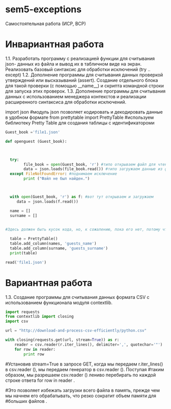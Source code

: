 # sem5-exceptions
Самостоятельная работа (ИСР, ВСР)

<h1>Инвариантная работа</h1>
1.1. Разработать программу с реализацией функции для считывания json- данных из файла и вывод их в табличном виде на экран. Реализовать базовый синтаксис для обработки исключений (try .. except)
1.2. Дополнение программы для считывания данных проверкой утверждений или высказываний (assert). Создание отдельного блока для такой проверки (с помощью __name__) и скрипта командной строки для запуска этих проверок.
1.3. Дополнение программы для считывания данных с использованием менеджера контекстов и реализации расширенного синтаксиса для обработки исключений.

import json #модуль json позволяет кодировать и декодировать данные в удобном формате
from prettytable import PrettyTable #используем библиотеку Pretty Table для создания таблицы с идентификатороми

```python
Guest_book ='file1.json'

def openguest (Guest_book):



  try:
        file_book = open(Guest_book, 'r') #типо открываем файл для чтения
        data = json.loads(file_book.read()) #типо загружаем данные из файла json в data
  except FileNotFoundError: #поднимаем исключение
        print ("Файл не был найден.")



  with open(Guest_book, 'r') as f: #вот тут открываем и загружаем
     data = json.loads(f.read())

  name = []
  surname = []


#Здесь должен быть кусок кода, но, к сожалению, пока его нет, потому что нет идей
  
  table = PrettyTable()
  table.add_column(names, 'guests_name') 
  table.add_column(surname, 'guests_surname')
  print(table)

read('file1.json')
```

<h1>Вариантная работа</h1>
1.3. Создание программы для считывания данных формата CSV c использованием функционала модуля contextlib.

```python
import requests
from contextlib import closing
import csv

url = "http://download-and-process-csv-efficiently/python.csv"

with closing(requests.get(url, stream=True)) as r:
    reader = csv.reader(r.iter_lines(), delimiter=',', quotechar='"')
    for row in reader:
        print row   
```

#Установив stream=True в запросе GET, когда мы передаем r.iter_lines() в csv.reader (), мы передаем генератор в csv.reader (). Поступая #таким образом, мы разрешаем csv.reader () лениво перебирать по каждой строке ответа for row in reader .

#Это позволяет избежать загрузки всего файла в память, прежде чем мы начнем его обрабатывать, что резко сократит объем памяти для #больших файлов .






